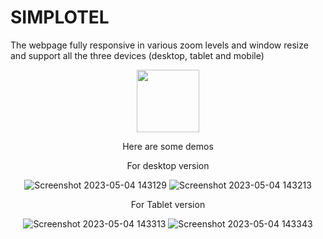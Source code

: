 # SIMPLOTEL
The webpage fully responsive in various zoom levels and window resize and support all the three devices (desktop, tablet and mobile)


<div  align="center" gap="20px">
<a href="https://6453764408a0ce7301e82cb7--taruna.netlify.app/">
<img width="100px" src="https://img.shields.io/badge/-%2312100E.svg?&logo=Deploy&logoColor=white" />
</a>


Here are some demos

For desktop version


![Screenshot 2023-05-04 143129](https://user-images.githubusercontent.com/99668292/236159458-7310d9c6-ef74-4625-8192-c70b89419183.png)
![Screenshot 2023-05-04 143213](https://user-images.githubusercontent.com/99668292/236159496-9e80624d-842a-4a20-b64b-dfb5c9e500a6.png)


For Tablet version



![Screenshot 2023-05-04 143313](https://user-images.githubusercontent.com/99668292/236159584-c96588e0-d798-474e-9610-b421ede13200.png)
![Screenshot 2023-05-04 143343](https://user-images.githubusercontent.com/99668292/236159615-e07d48cc-edce-4203-b79c-2510c18b2d55.png)




